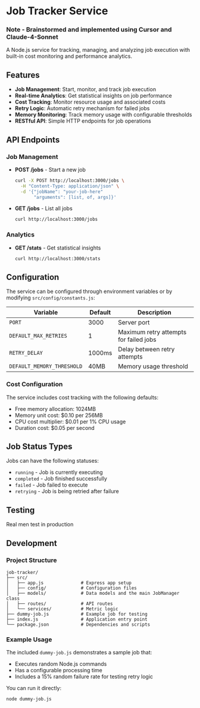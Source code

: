 # Job Tracker Service

### Note - Brainstormed and implemented using Cursor and Claude-4-Sonnet

A Node.js service for tracking, managing, and analyzing job execution with built-in cost monitoring and performance analytics.

## Features

- **Job Management**: Start, monitor, and track job execution
- **Real-time Analytics**: Get statistical insights on job performance
- **Cost Tracking**: Monitor resource usage and associated costs
- **Retry Logic**: Automatic retry mechanism for failed jobs
- **Memory Monitoring**: Track memory usage with configurable thresholds
- **RESTful API**: Simple HTTP endpoints for job operations

## API Endpoints

### Job Management

- **POST /jobs** - Start a new job
  ```bash
  curl -X POST http://localhost:3000/jobs \
    -H "Content-Type: application/json" \
    -d '{"jobName": "your-job-here"
         "arguments": [list, of, args]}'
  ```

- **GET /jobs** - List all jobs
  ```bash
  curl http://localhost:3000/jobs
  ```

### Analytics

- **GET /stats** - Get statistical insights
  ```bash
  curl http://localhost:3000/stats
  ```

## Configuration

The service can be configured through environment variables or by modifying `src/config/constants.js`:

| Variable | Default | Description |
|----------|---------|-------------|
| `PORT` | 3000 | Server port |
| `DEFAULT_MAX_RETRIES` | 1 | Maximum retry attempts for failed jobs |
| `RETRY_DELAY` | 1000ms | Delay between retry attempts |
| `DEFAULT_MEMORY_THRESHOLD` | 40MB | Memory usage threshold | For demo situation

### Cost Configuration

The service includes cost tracking with the following defaults:
- Free memory allocation: 1024MB
- Memory unit cost: $0.10 per 256MB
- CPU cost multiplier: $0.01 per 1% CPU usage
- Duration cost: $0.05 per second

## Job Status Types

Jobs can have the following statuses:
- `running` - Job is currently executing
- `completed` - Job finished successfully
- `failed` - Job failed to execute
- `retrying` - Job is being retried after failure

## Testing
Real men test in production

## Development

### Project Structure

```
job-tracker/
├── src/
│   ├── app.js              # Express app setup
│   ├── config/             # Configuration files
│   ├── models/             # Data models and the main JobManager class
│   ├── routes/             # API routes
│   └── services/           # Metric logic
├── dummy-job.js            # Example job for testing
├── index.js                # Application entry point
└── package.json            # Dependencies and scripts
```

### Example Usage

The included `dummy-job.js` demonstrates a sample job that:
- Executes random Node.js commands
- Has a configurable processing time
- Includes a 15% random failure rate for testing retry logic

You can run it directly:
```bash
node dummy-job.js
```
